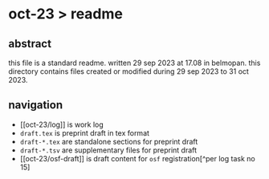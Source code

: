 # oct-23 > readme

## abstract

this file is a standard readme. written 29 sep 2023 at 17.08 in belmopan. this directory contains files created or modified during 29 sep 2023 to 31 oct 2023.

## navigation

- [[oct-23/log]] is work log
- `draft.tex` is preprint draft in tex format
- `draft-*.tex` are standalone sections for preprint draft
- `draft-*.tsv` are supplementary files for preprint draft
- [[oct-23/osf-draft]] is draft content for `osf` registration[^per log task no 15]